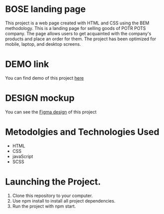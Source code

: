 # BOSE landing page
This project is a web page created with HTML and CSS using the BEM methodology.
This is a landing page for selling goods of POTR POTS company. The page  allows users to get acquainted with the company's products and place an order for them. The project has been optimized for mobile, laptop, and desktop screens.

# DEMO link
You can find demo of this project [here](https://Tetiana-Hishchak.github.io/Potr_Pots__landing/)

# DESIGN mockup
You can see the [Figma design](https://www.figma.com/file/50zgLU65Mcd3MisFHMfLfx/POTR-POTS_FE-students?node-id=1760%3A281) of this project


# Metodolgies and Technologies Used

- HTML
- CSS
- javaScript
- SCSS


# Launching the Project.
1.	Clone this repository to your computer.
2.	Use npm install to install all project dependencies.
3.	Run the project with npm start.
